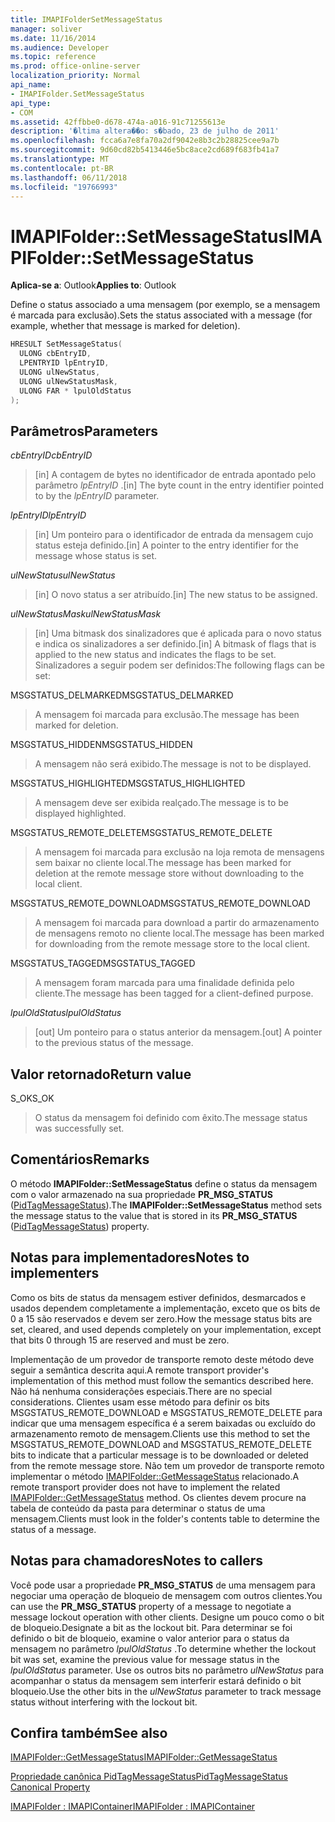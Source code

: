 ```yaml
---
title: IMAPIFolderSetMessageStatus
manager: soliver
ms.date: 11/16/2014
ms.audience: Developer
ms.topic: reference
ms.prod: office-online-server
localization_priority: Normal
api_name:
- IMAPIFolder.SetMessageStatus
api_type:
- COM
ms.assetid: 42ffbbe0-d678-474a-a016-91c71255613e
description: '�ltima altera��o: s�bado, 23 de julho de 2011'
ms.openlocfilehash: fcca6a7e8fa70a2df9042e8b3c2b28825cee9a7b
ms.sourcegitcommit: 9d60cd82b5413446e5bc8ace2cd689f683fb41a7
ms.translationtype: MT
ms.contentlocale: pt-BR
ms.lasthandoff: 06/11/2018
ms.locfileid: "19766993"
---
```

# <a name="imapifoldersetmessagestatus"></a><span data-ttu-id="e0d7f-103">IMAPIFolder::SetMessageStatus</span><span class="sxs-lookup"><span data-stu-id="e0d7f-103">IMAPIFolder::SetMessageStatus</span></span>

  
  
<span data-ttu-id="e0d7f-104">**Aplica-se a**: Outlook</span><span class="sxs-lookup"><span data-stu-id="e0d7f-104">**Applies to**: Outlook</span></span> 
  
<span data-ttu-id="e0d7f-105">Define o status associado a uma mensagem (por exemplo, se a mensagem é marcada para exclusão).</span><span class="sxs-lookup"><span data-stu-id="e0d7f-105">Sets the status associated with a message (for example, whether that message is marked for deletion).</span></span>
  
```cpp
HRESULT SetMessageStatus(
  ULONG cbEntryID,
  LPENTRYID lpEntryID,
  ULONG ulNewStatus,
  ULONG ulNewStatusMask,
  ULONG FAR * lpulOldStatus
);
```

## <a name="parameters"></a><span data-ttu-id="e0d7f-106">Parâmetros</span><span class="sxs-lookup"><span data-stu-id="e0d7f-106">Parameters</span></span>

 <span data-ttu-id="e0d7f-107">_cbEntryID_</span><span class="sxs-lookup"><span data-stu-id="e0d7f-107">_cbEntryID_</span></span>
  
> <span data-ttu-id="e0d7f-108">[in] A contagem de bytes no identificador de entrada apontado pelo parâmetro _lpEntryID_ .</span><span class="sxs-lookup"><span data-stu-id="e0d7f-108">[in] The byte count in the entry identifier pointed to by the  _lpEntryID_ parameter.</span></span> 
    
 <span data-ttu-id="e0d7f-109">_lpEntryID_</span><span class="sxs-lookup"><span data-stu-id="e0d7f-109">_lpEntryID_</span></span>
  
> <span data-ttu-id="e0d7f-110">[in] Um ponteiro para o identificador de entrada da mensagem cujo status esteja definido.</span><span class="sxs-lookup"><span data-stu-id="e0d7f-110">[in] A pointer to the entry identifier for the message whose status is set.</span></span>
    
 <span data-ttu-id="e0d7f-111">_ulNewStatus_</span><span class="sxs-lookup"><span data-stu-id="e0d7f-111">_ulNewStatus_</span></span>
  
> <span data-ttu-id="e0d7f-112">[in] O novo status a ser atribuído.</span><span class="sxs-lookup"><span data-stu-id="e0d7f-112">[in] The new status to be assigned.</span></span> 
    
 <span data-ttu-id="e0d7f-113">_ulNewStatusMask_</span><span class="sxs-lookup"><span data-stu-id="e0d7f-113">_ulNewStatusMask_</span></span>
  
> <span data-ttu-id="e0d7f-114">[in] Uma bitmask dos sinalizadores que é aplicada para o novo status e indica os sinalizadores a ser definido.</span><span class="sxs-lookup"><span data-stu-id="e0d7f-114">[in] A bitmask of flags that is applied to the new status and indicates the flags to be set.</span></span> <span data-ttu-id="e0d7f-115">Sinalizadores a seguir podem ser definidos:</span><span class="sxs-lookup"><span data-stu-id="e0d7f-115">The following flags can be set:</span></span>
    
<span data-ttu-id="e0d7f-116">MSGSTATUS_DELMARKED</span><span class="sxs-lookup"><span data-stu-id="e0d7f-116">MSGSTATUS_DELMARKED</span></span> 
  
> <span data-ttu-id="e0d7f-117">A mensagem foi marcada para exclusão.</span><span class="sxs-lookup"><span data-stu-id="e0d7f-117">The message has been marked for deletion.</span></span>
    
<span data-ttu-id="e0d7f-118">MSGSTATUS_HIDDEN</span><span class="sxs-lookup"><span data-stu-id="e0d7f-118">MSGSTATUS_HIDDEN</span></span> 
  
> <span data-ttu-id="e0d7f-119">A mensagem não será exibido.</span><span class="sxs-lookup"><span data-stu-id="e0d7f-119">The message is not to be displayed.</span></span>
    
<span data-ttu-id="e0d7f-120">MSGSTATUS_HIGHLIGHTED</span><span class="sxs-lookup"><span data-stu-id="e0d7f-120">MSGSTATUS_HIGHLIGHTED</span></span> 
  
> <span data-ttu-id="e0d7f-121">A mensagem deve ser exibida realçado.</span><span class="sxs-lookup"><span data-stu-id="e0d7f-121">The message is to be displayed highlighted.</span></span>
    
<span data-ttu-id="e0d7f-122">MSGSTATUS_REMOTE_DELETE</span><span class="sxs-lookup"><span data-stu-id="e0d7f-122">MSGSTATUS_REMOTE_DELETE</span></span> 
  
> <span data-ttu-id="e0d7f-123">A mensagem foi marcada para exclusão na loja remota de mensagens sem baixar no cliente local.</span><span class="sxs-lookup"><span data-stu-id="e0d7f-123">The message has been marked for deletion at the remote message store without downloading to the local client.</span></span>
    
<span data-ttu-id="e0d7f-124">MSGSTATUS_REMOTE_DOWNLOAD</span><span class="sxs-lookup"><span data-stu-id="e0d7f-124">MSGSTATUS_REMOTE_DOWNLOAD</span></span> 
  
> <span data-ttu-id="e0d7f-125">A mensagem foi marcada para download a partir do armazenamento de mensagens remoto no cliente local.</span><span class="sxs-lookup"><span data-stu-id="e0d7f-125">The message has been marked for downloading from the remote message store to the local client.</span></span>
    
<span data-ttu-id="e0d7f-126">MSGSTATUS_TAGGED</span><span class="sxs-lookup"><span data-stu-id="e0d7f-126">MSGSTATUS_TAGGED</span></span> 
  
> <span data-ttu-id="e0d7f-127">A mensagem foram marcada para uma finalidade definida pelo cliente.</span><span class="sxs-lookup"><span data-stu-id="e0d7f-127">The message has been tagged for a client-defined purpose.</span></span>
    
 <span data-ttu-id="e0d7f-128">_lpulOldStatus_</span><span class="sxs-lookup"><span data-stu-id="e0d7f-128">_lpulOldStatus_</span></span>
  
> <span data-ttu-id="e0d7f-129">[out] Um ponteiro para o status anterior da mensagem.</span><span class="sxs-lookup"><span data-stu-id="e0d7f-129">[out] A pointer to the previous status of the message.</span></span>
    
## <a name="return-value"></a><span data-ttu-id="e0d7f-130">Valor retornado</span><span class="sxs-lookup"><span data-stu-id="e0d7f-130">Return value</span></span>

<span data-ttu-id="e0d7f-131">S_OK</span><span class="sxs-lookup"><span data-stu-id="e0d7f-131">S_OK</span></span> 
  
> <span data-ttu-id="e0d7f-132">O status da mensagem foi definido com êxito.</span><span class="sxs-lookup"><span data-stu-id="e0d7f-132">The message status was successfully set.</span></span>
    
## <a name="remarks"></a><span data-ttu-id="e0d7f-133">Comentários</span><span class="sxs-lookup"><span data-stu-id="e0d7f-133">Remarks</span></span>

<span data-ttu-id="e0d7f-134">O método **IMAPIFolder::SetMessageStatus** define o status da mensagem com o valor armazenado na sua propriedade **PR_MSG_STATUS** ([PidTagMessageStatus](pidtagmessagestatus-canonical-property.md)).</span><span class="sxs-lookup"><span data-stu-id="e0d7f-134">The **IMAPIFolder::SetMessageStatus** method sets the message status to the value that is stored in its **PR_MSG_STATUS** ([PidTagMessageStatus](pidtagmessagestatus-canonical-property.md)) property.</span></span> 
  
## <a name="notes-to-implementers"></a><span data-ttu-id="e0d7f-135">Notas para implementadores</span><span class="sxs-lookup"><span data-stu-id="e0d7f-135">Notes to implementers</span></span>

<span data-ttu-id="e0d7f-136">Como os bits de status da mensagem estiver definidos, desmarcados e usados dependem completamente a implementação, exceto que os bits de 0 a 15 são reservados e devem ser zero.</span><span class="sxs-lookup"><span data-stu-id="e0d7f-136">How the message status bits are set, cleared, and used depends completely on your implementation, except that bits 0 through 15 are reserved and must be zero.</span></span> 
  
<span data-ttu-id="e0d7f-137">Implementação de um provedor de transporte remoto deste método deve seguir a semântica descrita aqui.</span><span class="sxs-lookup"><span data-stu-id="e0d7f-137">A remote transport provider's implementation of this method must follow the semantics described here.</span></span> <span data-ttu-id="e0d7f-138">Não há nenhuma considerações especiais.</span><span class="sxs-lookup"><span data-stu-id="e0d7f-138">There are no special considerations.</span></span> <span data-ttu-id="e0d7f-139">Clientes usam esse método para definir os bits MSGSTATUS_REMOTE_DOWNLOAD e MSGSTATUS_REMOTE_DELETE para indicar que uma mensagem específica é a serem baixadas ou excluído do armazenamento remoto de mensagem.</span><span class="sxs-lookup"><span data-stu-id="e0d7f-139">Clients use this method to set the MSGSTATUS_REMOTE_DOWNLOAD and MSGSTATUS_REMOTE_DELETE bits to indicate that a particular message is to be downloaded or deleted from the remote message store.</span></span> <span data-ttu-id="e0d7f-140">Não tem um provedor de transporte remoto implementar o método [IMAPIFolder::GetMessageStatus](imapifolder-getmessagestatus.md) relacionado.</span><span class="sxs-lookup"><span data-stu-id="e0d7f-140">A remote transport provider does not have to implement the related [IMAPIFolder::GetMessageStatus](imapifolder-getmessagestatus.md) method.</span></span> <span data-ttu-id="e0d7f-141">Os clientes devem procure na tabela de conteúdo da pasta para determinar o status de uma mensagem.</span><span class="sxs-lookup"><span data-stu-id="e0d7f-141">Clients must look in the folder's contents table to determine the status of a message.</span></span> 
  
## <a name="notes-to-callers"></a><span data-ttu-id="e0d7f-142">Notas para chamadores</span><span class="sxs-lookup"><span data-stu-id="e0d7f-142">Notes to callers</span></span>

<span data-ttu-id="e0d7f-143">Você pode usar a propriedade **PR_MSG_STATUS** de uma mensagem para negociar uma operação de bloqueio de mensagem com outros clientes.</span><span class="sxs-lookup"><span data-stu-id="e0d7f-143">You can use the **PR_MSG_STATUS** property of a message to negotiate a message lockout operation with other clients.</span></span> <span data-ttu-id="e0d7f-144">Designe um pouco como o bit de bloqueio.</span><span class="sxs-lookup"><span data-stu-id="e0d7f-144">Designate a bit as the lockout bit.</span></span> <span data-ttu-id="e0d7f-145">Para determinar se foi definido o bit de bloqueio, examine o valor anterior para o status da mensagem no parâmetro _lpulOldStatus_ .</span><span class="sxs-lookup"><span data-stu-id="e0d7f-145">To determine whether the lockout bit was set, examine the previous value for message status in the  _lpulOldStatus_ parameter.</span></span> <span data-ttu-id="e0d7f-146">Use os outros bits no parâmetro _ulNewStatus_ para acompanhar o status da mensagem sem interferir estará definido o bit bloqueio.</span><span class="sxs-lookup"><span data-stu-id="e0d7f-146">Use the other bits in the  _ulNewStatus_ parameter to track message status without interfering with the lockout bit.</span></span> 
  
## <a name="see-also"></a><span data-ttu-id="e0d7f-147">Confira também</span><span class="sxs-lookup"><span data-stu-id="e0d7f-147">See also</span></span>



[<span data-ttu-id="e0d7f-148">IMAPIFolder::GetMessageStatus</span><span class="sxs-lookup"><span data-stu-id="e0d7f-148">IMAPIFolder::GetMessageStatus</span></span>](imapifolder-getmessagestatus.md)
  
[<span data-ttu-id="e0d7f-149">Propriedade canônica PidTagMessageStatus</span><span class="sxs-lookup"><span data-stu-id="e0d7f-149">PidTagMessageStatus Canonical Property</span></span>](pidtagmessagestatus-canonical-property.md)
  
[<span data-ttu-id="e0d7f-150">IMAPIFolder : IMAPIContainer</span><span class="sxs-lookup"><span data-stu-id="e0d7f-150">IMAPIFolder : IMAPIContainer</span></span>](imapifolderimapicontainer.md)

